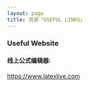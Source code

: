 ```yaml
---
layout: page
title: 资源「USEFUL LINKS」 
---
```


<P>       
<h3> Useful Website</h3>   
<p>   

<h4> 线上公式编辑器: </h4><a target="_blank" href="https://www.latexlive.com">https://www.latexlive.com </a>
